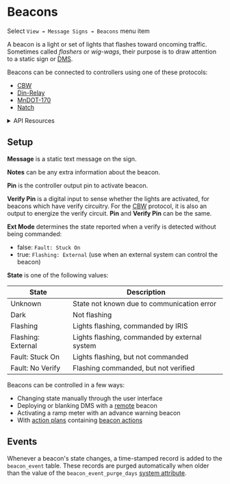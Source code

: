# Beacons

Select `View ➔ Message Signs ➔ Beacons` menu item

A beacon is a light or set of lights that flashes toward oncoming traffic.
Sometimes called _flashers_ or _wig-wags_, their purpose is to draw attention to
a static sign or [DMS].

Beacons can be connected to controllers using one of these protocols:
- [CBW]
- [Din-Relay]
- [MnDOT-170]
- [Natch]

<details>
<summary>API Resources</summary>

* `iris/api/beacon`
* `iris/api/beacon/{name}`

Attribute [permissions]:

| Access       | Minimal        | Full                        |
|--------------|----------------|-----------------------------|
| Read Only    | name, location | geo\_loc                    |
| 👉 Operate   | state          |                             |
| 💡 Manage    | message, notes | preset                      |
| 🔧 Configure | controller     | pin, verify\_pin, ext\_mode |

</details>

## Setup

**Message** is a static text message on the sign.

**Notes** can be any extra information about the beacon.

**Pin** is the controller output pin to activate beacon.

**Verify Pin** is a digital input to sense whether the lights are activated,
for beacons which have verify circuitry.  For the [CBW] protocol, it is also
an output to energize the verify circuit.  **Pin** and **Verify Pin** can be
the same.

**Ext Mode** determines the state reported when a verify is detected without
being commanded:
- false: `Fault: Stuck On`
- true: `Flashing: External` (use when an external system can control the
  beacon)

**State** is one of the following values:

| State              | Description                                   |
|--------------------|-----------------------------------------------|
| Unknown            | State not known due to communication error    |
| Dark               | Not flashing                                  |
| Flashing           | Lights flashing, commanded by IRIS            |
| Flashing: External | Lights flashing, commanded by external system |
| Fault: Stuck On    | Lights flashing, but not commanded            |
| Fault: No Verify   | Flashing commanded, but not verified          |

Beacons can be controlled in a few ways:
- Changing state manually through the user interface
- Deploying or blanking DMS with a [remote] beacon
- Activating a ramp meter with an advance warning beacon
- With [action plans] containing [beacon actions]


## Events

Whenever a beacon's state changes, a time-stamped record is added to the
`beacon_event` table.  These records are purged automatically when older than
the value of the `beacon_event_purge_days` [system attribute].


[action plans]: action_plans.html
[beacon actions]: action_plans.html#beacon-actions
[CBW]: protocols.html#cbw
[Din-Relay]: protocols.html#din-relay
[DMS]: dms.html
[MnDOT-170]: protocols.html#mndot-170
[Natch]: protocols.html#natch
[NTCIP]: protocols.html#ntcip
[permissions]: permissions.html
[remote]: dms.html#setup
[system attribute]: system_attributes.html
